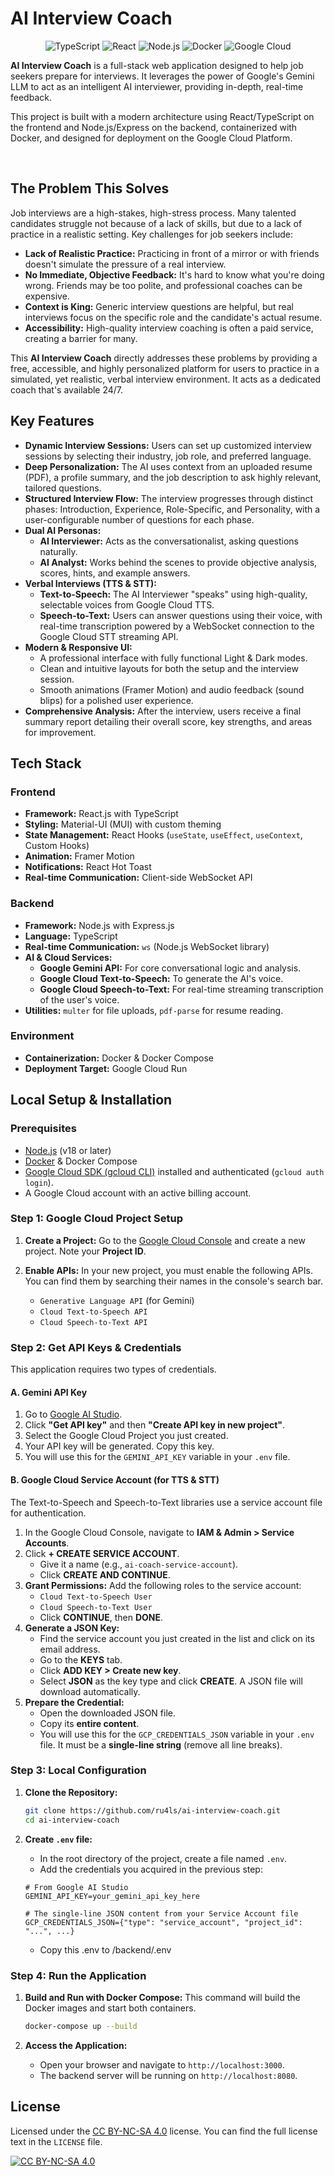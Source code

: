 # AI Interview Coach

<div align="center">

![TypeScript](https://img.shields.io/badge/TypeScript-3178C6?style=for-the-badge&logo=typescript&logoColor=white)
![React](https://img.shields.io/badge/React-61DAFB?style=for-the-badge&logo=react&logoColor=black)
![Node.js](https://img.shields.io/badge/Node.js-339933?style=for-the-badge&logo=nodedotjs&logoColor=white)
![Docker](https://img.shields.io/badge/Docker-2496ED?style=for-the-badge&logo=docker&logoColor=white)
![Google Cloud](https://img.shields.io/badge/Google_Cloud-4285F4?style=for-the-badge&logo=google-cloud&logoColor=white)

</div>

**AI Interview Coach** is a full-stack web application designed to help job seekers prepare for interviews. It leverages the power of Google's Gemini LLM to act as an intelligent AI interviewer, providing in-depth, real-time feedback.

This project is built with a modern architecture using React/TypeScript on the frontend and Node.js/Express on the backend, containerized with Docker, and designed for deployment on the Google Cloud Platform.

<br/>

<!--p align="center">
  <a href="https://www.youtube.com/watch?v=vxyFBMsRFiQ" target="_blank">
    <img src="https://img.youtube.com/vi/vxyFBMsRFiQ/maxresdefault.jpg" alt="Watch the Video Demo of the AI Interview Coach" width="90%">
  </a>
</p-->

## The Problem This Solves

Job interviews are a high-stakes, high-stress process. Many talented candidates struggle not because of a lack of skills, but due to a lack of practice in a realistic setting. Key challenges for job seekers include:

- **Lack of Realistic Practice:** Practicing in front of a mirror or with friends doesn't simulate the pressure of a real interview.
- **No Immediate, Objective Feedback:** It's hard to know what you're doing wrong. Friends may be too polite, and professional coaches can be expensive.
- **Context is King:** Generic interview questions are helpful, but real interviews focus on the specific role and the candidate's actual resume.
- **Accessibility:** High-quality interview coaching is often a paid service, creating a barrier for many.

This **AI Interview Coach** directly addresses these problems by providing a free, accessible, and highly personalized platform for users to practice in a simulated, yet realistic, verbal interview environment. It acts as a dedicated coach that's available 24/7.

## Key Features

- **Dynamic Interview Sessions:** Users can set up customized interview sessions by selecting their industry, job role, and preferred language.
- **Deep Personalization:** The AI uses context from an uploaded resume (PDF), a profile summary, and the job description to ask highly relevant, tailored questions.
- **Structured Interview Flow:** The interview progresses through distinct phases: Introduction, Experience, Role-Specific, and Personality, with a user-configurable number of questions for each phase.
- **Dual AI Personas:**
    - **AI Interviewer:** Acts as the conversationalist, asking questions naturally.
    - **AI Analyst:** Works behind the scenes to provide objective analysis, scores, hints, and example answers.
- **Verbal Interviews (TTS & STT):**
    - **Text-to-Speech:** The AI Interviewer "speaks" using high-quality, selectable voices from Google Cloud TTS.
    - **Speech-to-Text:** Users can answer questions using their voice, with real-time transcription powered by a WebSocket connection to the Google Cloud STT streaming API.
- **Modern & Responsive UI:**
    - A professional interface with fully functional Light & Dark modes.
    - Clean and intuitive layouts for both the setup and the interview session.
    - Smooth animations (Framer Motion) and audio feedback (sound blips) for a polished user experience.
- **Comprehensive Analysis:** After the interview, users receive a final summary report detailing their overall score, key strengths, and areas for improvement.

## Tech Stack

### Frontend
- **Framework:** React.js with TypeScript
- **Styling:** Material-UI (MUI) with custom theming
- **State Management:** React Hooks (`useState`, `useEffect`, `useContext`, Custom Hooks)
- **Animation:** Framer Motion
- **Notifications:** React Hot Toast
- **Real-time Communication:** Client-side WebSocket API

### Backend
- **Framework:** Node.js with Express.js
- **Language:** TypeScript
- **Real-time Communication:** `ws` (Node.js WebSocket library)
- **AI & Cloud Services:**
    - **Google Gemini API:** For core conversational logic and analysis.
    - **Google Cloud Text-to-Speech:** To generate the AI's voice.
    - **Google Cloud Speech-to-Text:** For real-time streaming transcription of the user's voice.
- **Utilities:** `multer` for file uploads, `pdf-parse` for resume reading.

### Environment
- **Containerization:** Docker & Docker Compose
- **Deployment Target:** Google Cloud Run

## Local Setup & Installation

### Prerequisites
- [Node.js](https://nodejs.org/) (v18 or later)
- [Docker](https://www.docker.com/) & Docker Compose
- [Google Cloud SDK (gcloud CLI)](https://cloud.google.com/sdk/docs/install) installed and authenticated (`gcloud auth login`).
- A Google Cloud account with an active billing account.

### Step 1: Google Cloud Project Setup

1.  **Create a Project:** Go to the [Google Cloud Console](https://console.cloud.google.com/) and create a new project. Note your **Project ID**.

2.  **Enable APIs:** In your new project, you must enable the following APIs. You can find them by searching their names in the console's search bar.
    - `Generative Language API` (for Gemini)
    - `Cloud Text-to-Speech API`
    - `Cloud Speech-to-Text API`

### Step 2: Get API Keys & Credentials

This application requires two types of credentials.

#### A. Gemini API Key

1.  Go to [Google AI Studio](https://aistudio.google.com/).
2.  Click **"Get API key"** and then **"Create API key in new project"**.
3.  Select the Google Cloud Project you just created.
4.  Your API key will be generated. Copy this key.
5.  You will use this for the `GEMINI_API_KEY` variable in your `.env` file.

#### B. Google Cloud Service Account (for TTS & STT)

The Text-to-Speech and Speech-to-Text libraries use a service account file for authentication.

1.  In the Google Cloud Console, navigate to **IAM & Admin > Service Accounts**.
2.  Click **+ CREATE SERVICE ACCOUNT**.
    -   Give it a name (e.g., `ai-coach-service-account`).
    -   Click **CREATE AND CONTINUE**.
3.  **Grant Permissions:** Add the following roles to the service account:
    - `Cloud Text-to-Speech User`
    - `Cloud Speech-to-Text User`
    - Click **CONTINUE**, then **DONE**.
4.  **Generate a JSON Key:**
    -   Find the service account you just created in the list and click on its email address.
    -   Go to the **KEYS** tab.
    -   Click **ADD KEY > Create new key**.
    -   Select **JSON** as the key type and click **CREATE**. A JSON file will download automatically.
5.  **Prepare the Credential:**
    -   Open the downloaded JSON file.
    -   Copy its **entire content**.
    -   You will use this for the `GCP_CREDENTIALS_JSON` variable in your `.env` file. It must be a **single-line string** (remove all line breaks).

### Step 3: Local Configuration

1.  **Clone the Repository:**
    ```bash
    git clone https://github.com/ru4ls/ai-interview-coach.git
    cd ai-interview-coach
    ```

2.  **Create `.env` file:**
    -   In the root directory of the project, create a file named `.env`.
    -   Add the credentials you acquired in the previous step:
    ```env
    # From Google AI Studio
    GEMINI_API_KEY=your_gemini_api_key_here

    # The single-line JSON content from your Service Account file
    GCP_CREDENTIALS_JSON={"type": "service_account", "project_id": "...", ...}
    ```
    - Copy this .env to /backend/.env

### Step 4: Run the Application

1.  **Build and Run with Docker Compose:**
    This command will build the Docker images and start both containers.
    ```bash
    docker-compose up --build
    ```

2.  **Access the Application:**
    -   Open your browser and navigate to `http://localhost:3000`.
    -   The backend server will be running on `http://localhost:8080`.

## License

Licensed under the [CC BY-NC-SA 4.0](https://creativecommons.org/licenses/by-nc-sa/4.0/) license. You can find the full license text in the `LICENSE` file.

[![CC BY-NC-SA 4.0](https://licensebuttons.net/l/by-nc-sa/4.0/88x31.png)](https://creativecommons.org/licenses/by-nc-sa/4.0/)